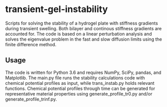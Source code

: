 # transient-gel-instability
Scripts for solving the stability of a hydrogel plate with stiffness gradients during transient swelling. Both bilayer and continous stiffness gradients are accounted for. The code is based on a linear perturbation analysis and solves the eigenvalue problem in the fast and slow diffusion limits using the finite difference method. 

## Usage
The code is written for Python 3.6 and requires NumPy, SciPy, pandas, and Matplotlib. The main.py file runs the stability calculations code with chemical potential profiles as input, while trans_instab.py holds relevant functions. Chemical potential profiles through time can be generated for representative material properties using generate_profile_tr0.py and/or generate_profile_trinf.py.  
